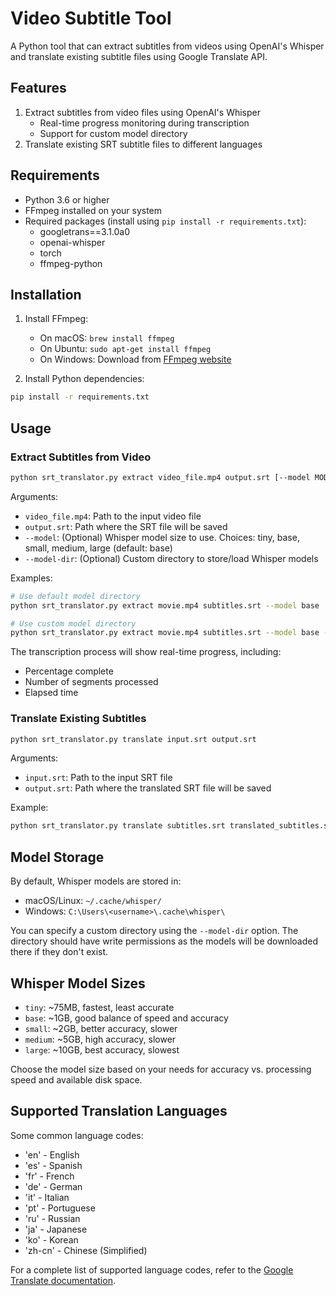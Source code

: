 # Video Subtitle Tool

A Python tool that can extract subtitles from videos using OpenAI's Whisper and translate existing subtitle files using Google Translate API.

## Features

1. Extract subtitles from video files using OpenAI's Whisper
   - Real-time progress monitoring during transcription
   - Support for custom model directory
2. Translate existing SRT subtitle files to different languages

## Requirements

- Python 3.6 or higher
- FFmpeg installed on your system
- Required packages (install using `pip install -r requirements.txt`):
  - googletrans==3.1.0a0
  - openai-whisper
  - torch
  - ffmpeg-python

## Installation

1. Install FFmpeg:
   - On macOS: `brew install ffmpeg`
   - On Ubuntu: `sudo apt-get install ffmpeg`
   - On Windows: Download from [FFmpeg website](https://ffmpeg.org/download.html)

2. Install Python dependencies:
```bash
pip install -r requirements.txt
```

## Usage

### Extract Subtitles from Video

```bash
python srt_translator.py extract video_file.mp4 output.srt [--model MODEL_SIZE] [--model-dir MODEL_DIRECTORY]
```

Arguments:
- `video_file.mp4`: Path to the input video file
- `output.srt`: Path where the SRT file will be saved
- `--model`: (Optional) Whisper model size to use. Choices: tiny, base, small, medium, large (default: base)
- `--model-dir`: (Optional) Custom directory to store/load Whisper models

Examples:
```bash
# Use default model directory
python srt_translator.py extract movie.mp4 subtitles.srt --model base

# Use custom model directory
python srt_translator.py extract movie.mp4 subtitles.srt --model base --model-dir /path/to/models
```

The transcription process will show real-time progress, including:
- Percentage complete
- Number of segments processed
- Elapsed time

### Translate Existing Subtitles

```bash
python srt_translator.py translate input.srt output.srt
```

Arguments:
- `input.srt`: Path to the input SRT file
- `output.srt`: Path where the translated SRT file will be saved

Example:
```bash
python srt_translator.py translate subtitles.srt translated_subtitles.srt
```

## Model Storage

By default, Whisper models are stored in:
- macOS/Linux: `~/.cache/whisper/`
- Windows: `C:\Users\<username>\.cache\whisper\`

You can specify a custom directory using the `--model-dir` option. The directory should have write permissions as the models will be downloaded there if they don't exist.

## Whisper Model Sizes

- `tiny`: ~75MB, fastest, least accurate
- `base`: ~1GB, good balance of speed and accuracy
- `small`: ~2GB, better accuracy, slower
- `medium`: ~5GB, high accuracy, slower
- `large`: ~10GB, best accuracy, slowest

Choose the model size based on your needs for accuracy vs. processing speed and available disk space.

## Supported Translation Languages

Some common language codes:
- 'en' - English
- 'es' - Spanish
- 'fr' - French
- 'de' - German
- 'it' - Italian
- 'pt' - Portuguese
- 'ru' - Russian
- 'ja' - Japanese
- 'ko' - Korean
- 'zh-cn' - Chinese (Simplified)

For a complete list of supported language codes, refer to the [Google Translate documentation](https://cloud.google.com/translate/docs/languages).
